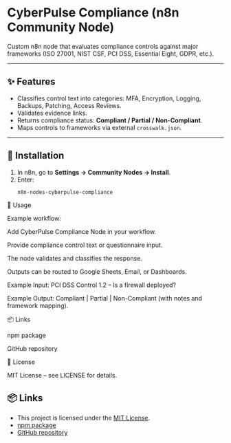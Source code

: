 # CyberPulse Compliance (n8n Community Node)

Custom n8n node that evaluates compliance controls against major frameworks (ISO 27001, NIST CSF, PCI DSS, Essential Eight, GDPR, etc.).

---

## ✨ Features
- Classifies control text into categories: MFA, Encryption, Logging, Backups, Patching, Access Reviews.  
- Validates evidence links.  
- Returns compliance status: **Compliant / Partial / Non-Compliant**.  
- Maps controls to frameworks via external `crosswalk.json`.

---

## 🚀 Installation
1. In n8n, go to **Settings → Community Nodes → Install**.  
2. Enter:
   ```bash
   n8n-nodes-cyberpulse-compliance
🔧 Usage

Example workflow:

Add CyberPulse Compliance Node in your workflow.

Provide compliance control text or questionnaire input.

The node validates and classifies the response.

Outputs can be routed to Google Sheets, Email, or Dashboards.

Example Input:
PCI DSS Control 1.2 – Is a firewall deployed?

Example Output:
Compliant | Partial | Non-Compliant (with notes and framework mapping).

📦 Links

npm package

GitHub repository

📜 License

MIT License – see LICENSE
 for details.

 ## 📦 Links
 
-	This project is licensed under the [MIT License](./LICENSE).
- [npm package](https://www.npmjs.com/package/n8n-nodes-cyberpulse-compliance)  
- [GitHub repository](https://github.com/gitadta/n8n-nodes-cyberpulse-compliance)

